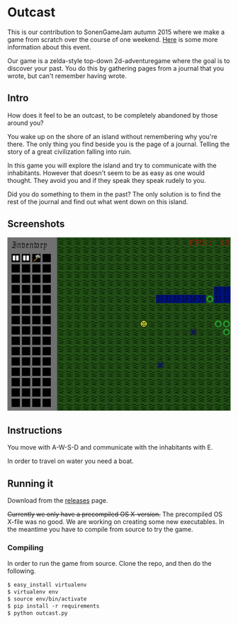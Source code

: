 Outcast
=======

This is our contribution to SonenGameJam autumn 2015 where we make a game from
scratch over the course of one weekend. [Here](http://sonengamejam.org/) is some
more information about this event.

Our game is a zelda-style top-down 2d-adventuregame where the goal is to
discover your past. You do this by gathering pages from a journal that you
wrote, but can't remember having wrote.

## Intro

How does it feel to be an outcast, to be completely abandoned by those around
you?

You wake up on the shore of an island without remembering why you're there. The
only thing you find beside you is the page of a journal. Telling the story of a
great civilization falling into ruin.

In this game you will explore the island and try to communicate with the
inhabitants. However that doesn't seem to be as easy as one would thought. They
avoid you and if they speak they speak rudely to you.

Did you do something to them in the past? The only solution is to find the rest
of the journal and find out what went down on this island.

## Screenshots

![A screenshot.](https://github.com/benedicteb/outcast/blob/master/screenshots/sonengamenjamdisplay.png "Screenshot")

## Instructions

You move with A-W-S-D and communicate with the inhabitants with E.

In order to travel on water you need a boat.

## Running it

Download from the [releases](https://github.com/benedicteb/outcast/releases)
page.

~~Currently we only have a precompiled OS X-version.~~ The precompiled OS X-file was no good. We are working on creating some new executables. In the meantime you have to compile from source to try the game.

### Compiling

In order to run the game from source. Clone the repo, and then do the following.

```
$ easy_install virtualenv
$ virtualenv env
$ source env/bin/activate
$ pip install -r requirements
$ python outcast.py
```
